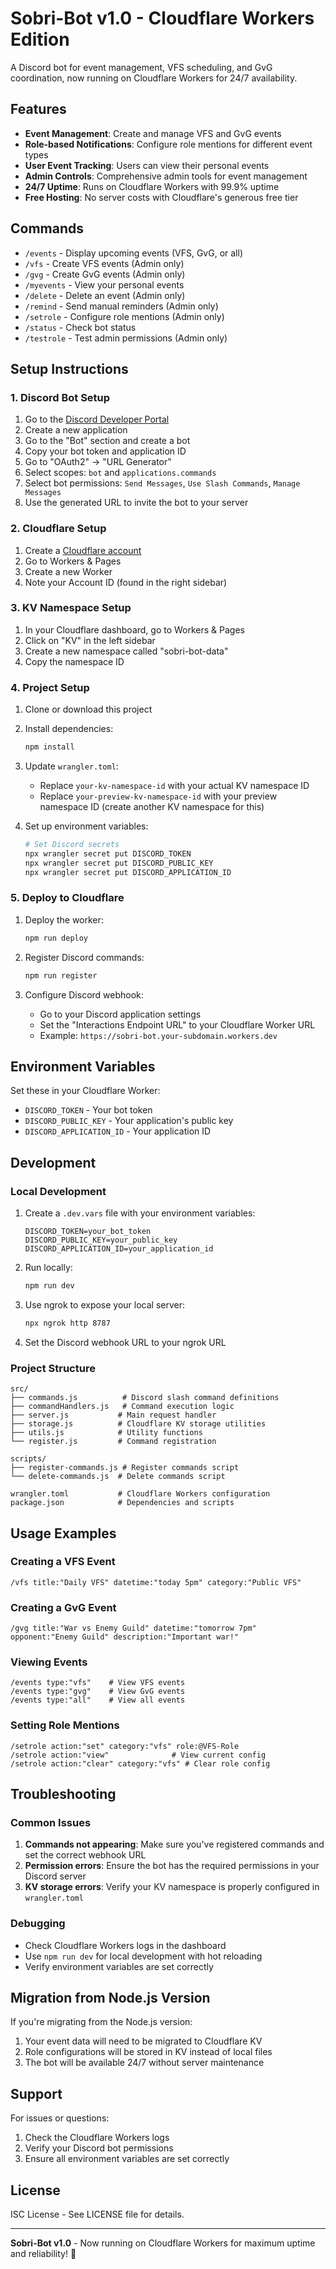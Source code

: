 # Sobri-Bot v1.0 - Cloudflare Workers Edition

A Discord bot for event management, VFS scheduling, and GvG coordination, now running on Cloudflare Workers for 24/7 availability.

## Features

- **Event Management**: Create and manage VFS and GvG events
- **Role-based Notifications**: Configure role mentions for different event types
- **User Event Tracking**: Users can view their personal events
- **Admin Controls**: Comprehensive admin tools for event management
- **24/7 Uptime**: Runs on Cloudflare Workers with 99.9% uptime
- **Free Hosting**: No server costs with Cloudflare's generous free tier

## Commands

- `/events` - Display upcoming events (VFS, GvG, or all)
- `/vfs` - Create VFS events (Admin only)
- `/gvg` - Create GvG events (Admin only)
- `/myevents` - View your personal events
- `/delete` - Delete an event (Admin only)
- `/remind` - Send manual reminders (Admin only)
- `/setrole` - Configure role mentions (Admin only)
- `/status` - Check bot status
- `/testrole` - Test admin permissions (Admin only)

## Setup Instructions

### 1. Discord Bot Setup

1. Go to the [Discord Developer Portal](https://discord.com/developers/applications)
2. Create a new application
3. Go to the "Bot" section and create a bot
4. Copy your bot token and application ID
5. Go to "OAuth2" → "URL Generator"
6. Select scopes: `bot` and `applications.commands`
7. Select bot permissions: `Send Messages`, `Use Slash Commands`, `Manage Messages`
8. Use the generated URL to invite the bot to your server

### 2. Cloudflare Setup

1. Create a [Cloudflare account](https://dash.cloudflare.com/sign-up)
2. Go to Workers & Pages
3. Create a new Worker
4. Note your Account ID (found in the right sidebar)

### 3. KV Namespace Setup

1. In your Cloudflare dashboard, go to Workers & Pages
2. Click on "KV" in the left sidebar
3. Create a new namespace called "sobri-bot-data"
4. Copy the namespace ID

### 4. Project Setup

1. Clone or download this project
2. Install dependencies:
   ```bash
   npm install
   ```

3. Update `wrangler.toml`:
   - Replace `your-kv-namespace-id` with your actual KV namespace ID
   - Replace `your-preview-kv-namespace-id` with your preview namespace ID (create another KV namespace for this)

4. Set up environment variables:
   ```bash
   # Set Discord secrets
   npx wrangler secret put DISCORD_TOKEN
   npx wrangler secret put DISCORD_PUBLIC_KEY
   npx wrangler secret put DISCORD_APPLICATION_ID
   ```

### 5. Deploy to Cloudflare

1. Deploy the worker:
   ```bash
   npm run deploy
   ```

2. Register Discord commands:
   ```bash
   npm run register
   ```

3. Configure Discord webhook:
   - Go to your Discord application settings
   - Set the "Interactions Endpoint URL" to your Cloudflare Worker URL
   - Example: `https://sobri-bot.your-subdomain.workers.dev`

## Environment Variables

Set these in your Cloudflare Worker:

- `DISCORD_TOKEN` - Your bot token
- `DISCORD_PUBLIC_KEY` - Your application's public key
- `DISCORD_APPLICATION_ID` - Your application ID

## Development

### Local Development

1. Create a `.dev.vars` file with your environment variables:
   ```
   DISCORD_TOKEN=your_bot_token
   DISCORD_PUBLIC_KEY=your_public_key
   DISCORD_APPLICATION_ID=your_application_id
   ```

2. Run locally:
   ```bash
   npm run dev
   ```

3. Use ngrok to expose your local server:
   ```bash
   npx ngrok http 8787
   ```

4. Set the Discord webhook URL to your ngrok URL

### Project Structure

```
src/
├── commands.js          # Discord slash command definitions
├── commandHandlers.js   # Command execution logic
├── server.js           # Main request handler
├── storage.js          # Cloudflare KV storage utilities
├── utils.js            # Utility functions
└── register.js         # Command registration

scripts/
├── register-commands.js # Register commands script
└── delete-commands.js  # Delete commands script

wrangler.toml           # Cloudflare Workers configuration
package.json            # Dependencies and scripts
```

## Usage Examples

### Creating a VFS Event
```
/vfs title:"Daily VFS" datetime:"today 5pm" category:"Public VFS"
```

### Creating a GvG Event
```
/gvg title:"War vs Enemy Guild" datetime:"tomorrow 7pm" opponent:"Enemy Guild" description:"Important war!"
```

### Viewing Events
```
/events type:"vfs"    # View VFS events
/events type:"gvg"    # View GvG events
/events type:"all"    # View all events
```

### Setting Role Mentions
```
/setrole action:"set" category:"vfs" role:@VFS-Role
/setrole action:"view"              # View current config
/setrole action:"clear" category:"vfs" # Clear role config
```

## Troubleshooting

### Common Issues

1. **Commands not appearing**: Make sure you've registered commands and set the correct webhook URL
2. **Permission errors**: Ensure the bot has the required permissions in your Discord server
3. **KV storage errors**: Verify your KV namespace is properly configured in `wrangler.toml`

### Debugging

- Check Cloudflare Workers logs in the dashboard
- Use `npm run dev` for local development with hot reloading
- Verify environment variables are set correctly

## Migration from Node.js Version

If you're migrating from the Node.js version:

1. Your event data will need to be migrated to Cloudflare KV
2. Role configurations will be stored in KV instead of local files
3. The bot will be available 24/7 without server maintenance

## Support

For issues or questions:
1. Check the Cloudflare Workers logs
2. Verify your Discord bot permissions
3. Ensure all environment variables are set correctly

## License

ISC License - See LICENSE file for details.

---

**Sobri-Bot v1.0** - Now running on Cloudflare Workers for maximum uptime and reliability! 🚀 